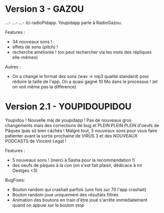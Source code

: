 # Version 3 - GAZOU
...-
...-
...-
Ici radioPidapp. Youpidapp parle à RadioGazou. 

Features :
- 34 nouveaux sons !
- effets de sons (pitch) !
- recherche améliorée ! (on peut rechercher via les mots des répliques elle-mêmes)

Autres :
- On a changé le format des sons (wav -> mp3 qualité standard) pour réduire la taille de l'app. On a quasi gagné 10 Mo dans le processus ! (et on voit même pas la différence)

# Version 2.1 - YOUPIDOUPIDOU
Youpidou ! Nouvelle màj de youpidapp ! Pas de nouveaux gros changements mais des corrections de bug et PLEIN PLEIN PLEIN d'oeufs de Pâques (pas si) bien câchés !
Malgré tout, 5 nouveaux sons pour vous faire patienter avant la sortie prochaine de VIRUS 3 et des NOUVEAUX PODCASTS de Vincent Legat !

Features :
- 5 nouveaux sons ! (merci à Sasha pour la recommendation !)
- des oeufs de pâques à la con (on s'est fait plaisir, dédicace à mr Oestges <3)

BugFixes:
- Bouton random qui crashait parfois (une fois sur 70 l'app crashait)
- Bouton random joue uniquement des résultats filtrés
- Animation des boutons en train d'être joué s'arrête immédiatement quand on appuie sur le bouton stop